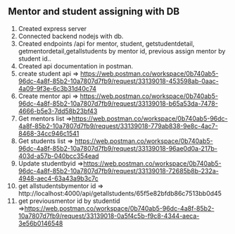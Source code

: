 ## Mentor and student assigning with DB ##

 1. Created express server
 2. Connected backend nodejs with db.
 3. Created endpoints /api for mentor, student, getstudentdetail, getmentordetail,getallstudents by mentor id, previous assign mentor by student id..
 4. Created api documentation in postman.
 5. create student api => https://web.postman.co/workspace/0b740ab5-96dc-4a8f-85b2-10a7807d7fb9/request/33139018-453598ab-0aac-4a09-9f3e-6c3b31d40c74
 6. Create mentor api => https://web.postman.co/workspace/0b740ab5-96dc-4a8f-85b2-10a7807d7fb9/request/33139018-b65a53da-7478-4666-b5e3-7dd58b23bf43
 7. Get mentors list =>https://web.postman.co/workspace/0b740ab5-96dc-4a8f-85b2-10a7807d7fb9/request/33139018-779ab838-9e8c-4ac7-8468-34cc946c1541
 8. Get students list => https://web.postman.co/workspace/0b740ab5-96dc-4a8f-85b2-10a7807d7fb9/request/33139018-96ae0d0a-217b-403d-a57b-040bcc354ead
 9. Update studentbyid =>https://web.postman.co/workspace/0b740ab5-96dc-4a8f-85b2-10a7807d7fb9/request/33139018-72685b8b-232a-4948-aec4-63a43a9b3c7c
 10. get allstudentsbymentor id => http://localhost:4000/api/getallstudents/65f5e82bfdb86c7513bb0d45
 11. get previousmentor id by studentid =>https://web.postman.co/workspace/0b740ab5-96dc-4a8f-85b2-10a7807d7fb9/request/33139018-0a5f4c5b-f9c8-4344-aeca-3e56b0146548
